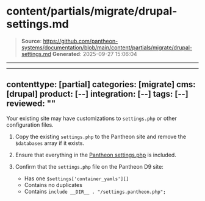 # content/partials/migrate/drupal-settings.md

> **Source**: https://github.com/pantheon-systems/documentation/blob/main/content/partials/migrate/drupal-settings.md
> **Generated**: 2025-09-27 15:06:04

---

---
contenttype: [partial]
categories: [migrate]
cms: [drupal]
product: [--]
integration: [--]
tags: [--]
reviewed: ""
---

Your existing site may have customizations to `settings.php` or other configuration files.

1. Copy the existing `settings.php` to the Pantheon site and remove the `$databases` array if it exists.

1. Ensure that everything in the [Pantheon settings.php](https://github.com/pantheon-upstreams/drupal-composer-managed/blob/master/web/sites/default/settings.php) is included.

1. Confirm that the `settings.php` file on the Pantheon D9 site:

   - Has one `$settings['container_yamls'][]`
   - Contains no duplicates
   - Contains `include __DIR__ . "/settings.pantheon.php";`
